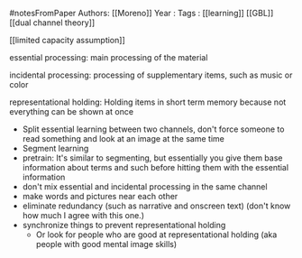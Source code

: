#notesFromPaper
Authors: [[Moreno]]
Year   :
Tags   : [[learning]] [[GBL]]
[[dual channel theory]]

[[limited capacity assumption]]

essential processing: main processing of the material

incidental processing: processing of supplementary items, such as music or color

representational holding: Holding items in short term memory because not everything can be shown at once

 - Split essential learning between two channels, don't force someone to read something and look at an image at the same time
 - Segment learning
 - pretrain: It's similar to segmenting, but essentially you give them base information about terms and such before hitting them with the essential information
 - don't mix essential and incidental processing in the same channel
 - make words and pictures near each other
 - eliminate redundancy (such as narrative and onscreen text) (don't know how much I agree with this one.)
 - synchronize things to prevent representational holding
   - Or look for people who are good at representational holding (aka people with good mental image skills)
